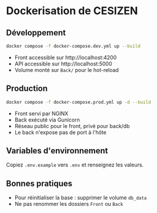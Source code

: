 # Dockerisation de CESIZEN

## Développement
```bash
docker compose -f docker-compose.dev.yml up --build
```
- Front accessible sur http://localhost:4200
- API accessible sur http://localhost:5000
- Volume monté sur `Back/` pour le hot-reload

## Production
```bash
docker compose -f docker-compose.prod.yml up -d --build
```
- Front servi par NGINX
- Back exécuté via Gunicorn
- Réseau public pour le front, privé pour back/db
- Le back n'expose pas de port à l'hôte

## Variables d'environnement
Copiez `.env.example` vers `.env` et renseignez les valeurs.

## Bonnes pratiques
- Pour réinitialiser la base : supprimer le volume `db_data`
- Ne pas renommer les dossiers `Front` ou `Back`
